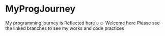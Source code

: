 # MyProgJourney
My programming journey is Reflected here☺️☺️ Welcome here
Please see the linked branches to see my works and code practices

